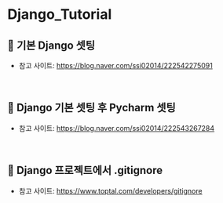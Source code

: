 # Django_Tutorial

## 📔 기본 Django 셋팅
- 참고 사이트: https://blog.naver.com/ssi02014/222542275091

<br />

## 📔 Django 기본 셋팅 후 Pycharm 셋팅
- 참고 사이트: https://blog.naver.com/ssi02014/222543267284

<br />

## 📔 Django 프로젝트에서 .gitignore
- 참고 사이트: https://www.toptal.com/developers/gitignore